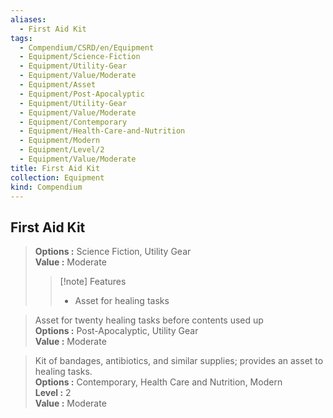 ```yaml
---
aliases:
  - First Aid Kit
tags:
  - Compendium/CSRD/en/Equipment
  - Equipment/Science-Fiction
  - Equipment/Utility-Gear
  - Equipment/Value/Moderate
  - Equipment/Asset
  - Equipment/Post-Apocalyptic
  - Equipment/Utility-Gear
  - Equipment/Value/Moderate
  - Equipment/Contemporary
  - Equipment/Health-Care-and-Nutrition
  - Equipment/Modern
  - Equipment/Level/2
  - Equipment/Value/Moderate
title: First Aid Kit
collection: Equipment
kind: Compendium
---
```

## First Aid Kit  
  
>  
>   
> 
> **Options :** Science Fiction, Utility Gear  
> **Value :** Moderate  
>>[!note] Features  
>> - Asset for healing tasks  
  
>Asset for twenty healing tasks before contents used up  
> **Options :** Post-Apocalyptic, Utility Gear  
> **Value :** Moderate  
  
>Kit of bandages, antibiotics, and similar supplies; provides an asset to healing tasks.  
> **Options :** Contemporary, Health Care and Nutrition, Modern  
> **Level :** 2  
> **Value :** Moderate